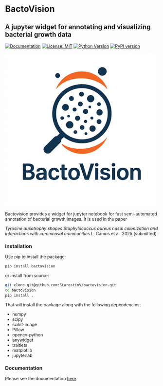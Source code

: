# BactoVision 
## A jupyter widget for annotating and visualizing bacterial growth data

[![Documentation](https://img.shields.io/badge/docs-mkdocs-blue)](https://StarostinV.github.io/bactovision/)
[![License: MIT](https://img.shields.io/badge/License-MIT-yellow.svg)](https://opensource.org/licenses/MIT)
[![Python Version](https://img.shields.io/badge/python-3.7%2B-blue)](https://www.python.org/downloads/)
[![PyPI version](https://badge.fury.io/py/bactovision.svg)](https://badge.fury.io/py/bactovision)

![BactoVision](docs/images/bactovision-logo.png)


Bactovision provides a widget for jupyter notebook for fast semi-automated annotation of bacterial growth images. It is used in the paper 

_Tyrosine auxotrophy shapes Staphylococcus aureus nasal colonization and interactions with commensal communities_ L. Camus et al. 2025 (submitted)


### Installation

Use pip to install the package:

```bash
pip install bactovision
```

or install from source:

```bash
git clone git@github.com:StarostinV/bactovision.git
cd bactovision
pip install .
``` 

That will install the package along with the following dependencies:

- numpy
- scipy
- scikit-image
- Pillow
- opencv-python
- anywidget
- traitlets
- matplotlib
- jupyterlab


### Documentation

Please see the documentation [here](https://StarostinV.github.io/bactovision/).